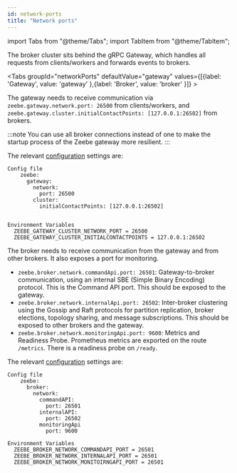 ```yaml
---
id: network-ports
title: "Network ports"
---
```


import Tabs from "@theme/Tabs";
import TabItem from "@theme/TabItem";

The broker cluster sits behind the gRPC Gateway, which handles all requests from clients/workers and forwards events to brokers.

<Tabs groupId="networkPorts" defaultValue="gateway"
values={[{label: 'Gateway', value: 'gateway' },{label: 'Broker', value: 'broker' }]} >

<TabItem value="gateway">

The gateway needs to receive communication via `zeebe.gateway.network.port: 26500` from clients/workers, and `zeebe.gateway.cluster.initialContactPoints: [127.0.0.1:26502]` from brokers.

:::note
You can use all broker connections instead of one to make the startup process of the Zeebe gateway more resilient.
:::

The relevant [configuration](../configuration/configuration.md) settings are:

```
Config file
    zeebe:
      gateway:
        network:
          port: 26500
        cluster:
          initialContactPoints: [127.0.0.1:26502]


Environment Variables
  ZEEBE_GATEWAY_CLUSTER_NETWORK_PORT = 26500
  ZEEBE_GATEWAY_CLUSTER_INITIALCONTACTPOINTS = 127.0.0.1:26502
```

</TabItem>

<TabItem value="broker">

The broker needs to receive communication from the gateway and from other brokers. It also exposes a port for monitoring.

- `zeebe.broker.network.commandApi.port: 26501`: Gateway-to-broker communication, using an internal SBE (Simple Binary Encoding) protocol. This is the Command API port. This should be exposed to the gateway.
- `zeebe.broker.network.internalApi.port: 26502`: Inter-broker clustering using the Gossip and Raft protocols for partition replication, broker elections, topology sharing, and message subscriptions. This should be exposed to other brokers and the gateway.
- `zeebe.broker.network.monitoringApi.port: 9600`: Metrics and Readiness Probe. Prometheus metrics are exported on the route `/metrics`. There is a readiness probe on `/ready`.

The relevant [configuration](../configuration/configuration.md) settings are:

```
Config file
    zeebe:
      broker:
        network:
          commandAPI:
            port: 26501
          internalAPI:
            port: 26502
          monitoringApi
            port: 9600

Environment Variables
  ZEEBE_BROKER_NETWORK_COMMANDAPI_PORT = 26501
  ZEEBE_BROKER_NETWORK_INTERNALAPI_PORT = 26501
  ZEEBE_BROKER_NETWORK_MONITOIRNGAPI_PORT = 26501
```

</TabItem>
</Tabs>
